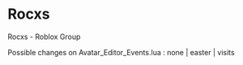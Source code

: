 # Rocxs
Rocxs - Roblox Group

Possible changes on Avatar_Editor_Events.lua : none | easter | visits
